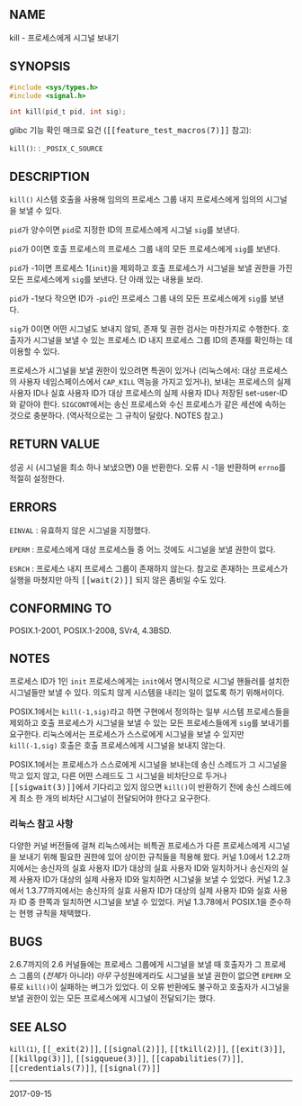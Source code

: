 ## NAME

kill - 프로세스에게 시그널 보내기

## SYNOPSIS

```c
#include <sys/types.h>
#include <signal.h>

int kill(pid_t pid, int sig);
```

glibc 기능 확인 매크로 요건 (<tt>[[feature_test_macros(7)]]</tt> 참고):

`kill()`:
:   `_POSIX_C_SOURCE`

## DESCRIPTION

`kill()` 시스템 호출을 사용해 임의의 프로세스 그룹 내지 프로세스에게 임의의 시그널을 보낼 수 있다.

`pid`가 양수이면 `pid`로 지정한 ID의 프로세스에게 시그널 `sig`를 보낸다.

`pid`가 0이면 호출 프로세스의 프로세스 그룹 내의 모든 프로세스에게 `sig`를 보낸다.

`pid`가 -1이면 프로세스 1(`init`)을 제외하고 호출 프로세스가 시그널을 보낼 권한을 가진 모든 프로세스에게 `sig`를 보낸다. 단 아래 있는 내용을 보라.

`pid`가 -1보다 작으면 ID가 `-pid`인 프로세스 그룹 내의 모든 프로세스에게 `sig`를 보낸다.

`sig`가 0이면 어떤 시그널도 보내지 않되, 존재 및 권한 검사는 마찬가지로 수행한다. 호출자가 시그널을 보낼 수 있는 프로세스 ID 내지 프로세스 그룹 ID의 존재를 확인하는 데 이용할 수 있다.

프로세스가 시그널을 보낼 권한이 있으려면 특권이 있거나 (리눅스에서: 대상 프로세스의 사용자 네임스페이스에서 `CAP_KILL` 역능을 가지고 있거나), 보내는 프로세스의 실제 사용자 ID나 실효 사용자 ID가 대상 프로세스의 실제 사용자 ID나 저장된 set-user-ID와 같아야 한다. `SIGCONT`에서는 송신 프로세스와 수신 프로세스가 같은 세션에 속하는 것으로 충분하다. (역사적으로는 그 규칙이 달랐다. NOTES 참고.)

## RETURN VALUE

성공 시 (시그널을 최소 하나 보냈으면) 0을 반환한다. 오류 시 -1을 반환하며 `errno`를 적절히 설정한다.

## ERRORS

`EINVAL`
:   유효하지 않은 시그널을 지정했다.

`EPERM`
:   프로세스에게 대상 프로세스들 중 어느 것에도 시그널을 보낼 권한이 없다.

`ESRCH`
:   프로세스 내지 프로세스 그룹이 존재하지 않는다. 참고로 존재하는 프로세스가 실행을 마쳤지만 아직 <tt>[[wait(2)]]</tt> 되지 않은 좀비일 수도 있다.

## CONFORMING TO

POSIX.1-2001, POSIX.1-2008, SVr4, 4.3BSD.

## NOTES

프로세스 ID가 1인 `init` 프로세스에게는 `init`에서 명시적으로 시그널 핸들러를 설치한 시그널들만 보낼 수 있다. 의도치 않게 시스템을 내리는 일이 없도록 하기 위해서이다.

POSIX.1에서는 `kill(-1,sig)`라고 하면 구현에서 정의하는 일부 시스템 프로세스들을 제외하고 호출 프로세스가 시그널을 보낼 수 있는 모든 프로세스들에게 `sig`를 보내기를 요구한다. 리눅스에서는 프로세스가 스스로에게 시그널을 보낼 수 있지만 `kill(-1,sig)` 호출은 호출 프로세스에게 시그널을 보내지 않는다.

POSIX.1에서는 프로세스가 스스로에게 시그널을 보내는데 송신 스레드가 그 시그널을 막고 있지 않고, 다른 어떤 스레드도 그 시그널을 비차단으로 두거나 <tt>[[sigwait(3)]]</tt>에서 기다리고 있지 않으면 `kill()`이 반환하기 전에 송신 스레드에게 최소 한 개의 비차단 시그널이 전달되어야 한다고 요구한다.

### 리눅스 참고 사항

다양한 커널 버전들에 걸쳐 리눅스에서는 비특권 프로세스가 다른 프로세스에게 시그널을 보내기 위해 필요한 권한에 있어 상이한 규칙들을 적용해 왔다. 커널 1.0에서 1.2.2까지에서는 송신자의 실효 사용자 ID가 대상의 실효 사용자 ID와 일치하거나 송신자의 실제 사용자 ID가 대상의 실제 사용자 ID와 일치하면 시그널을 보낼 수 있었다. 커널 1.2.3에서 1.3.77까지에서는 송신자의 실효 사용자 ID가 대상의 실제 사용자 ID와 실효 사용자 ID 중 한쪽과 일치하면 시그널을 보낼 수 있었다. 커널 1.3.78에서 POSIX.1을 준수하는 현행 규칙을 채택했다.

## BUGS

2.6.7까지의 2.6 커널들에는 프로세스 그룹에게 시그널을 보낼 때 호출자가 그 프로세스 그룹의 (*전체*가 아니라) *아무* 구성원에게라도 시그널을 보낼 권한이 없으면 `EPERM` 오류로 `kill()`이 실패하는 버그가 있었다. 이 오류 반환에도 불구하고 호출자가 시그널을 보낼 권한이 있는 모든 프로세스에게 시그널이 전달되기는 했다.

## SEE ALSO

`kill(1)`, <tt>[[_exit(2)]]</tt>, <tt>[[signal(2)]]</tt>, <tt>[[tkill(2)]]</tt>, <tt>[[exit(3)]]</tt>, <tt>[[killpg(3)]]</tt>, <tt>[[sigqueue(3)]]</tt>, <tt>[[capabilities(7)]]</tt>, <tt>[[credentials(7)]]</tt>, <tt>[[signal(7)]]</tt>

----

2017-09-15
